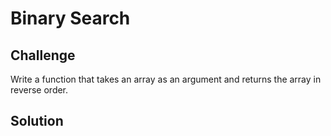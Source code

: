 # Binary Search

## Challenge
<!-- Description of the challenge -->
Write a function that takes an array as an argument and returns the array in reverse order.
## Solution
<!-- Embedded whiteboard image -->

